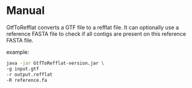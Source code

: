 # Manual

GtfToRefflat converts a GTF file to a refflat file. 
It can optionally use a reference FASTA file to check if all contigs are present on this reference FASTA file.

example:

```BASH
java -jar GtfToRefflat-version.jar \
-g input.gtf
-r output.refflat
-R reference.fa
```
